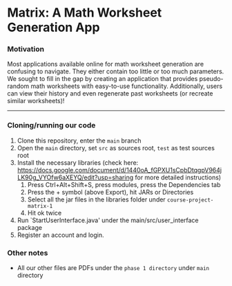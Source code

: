 # Matrix: A Math Worksheet Generation App

### Motivation

Most applications available online for math worksheet generation are confusing to navigate. They either contain too little or too much parameters. We sought to fill in the gap by creating an application that provides pseudo-random math worksheets with easy-to-use functionality. Additionally, users can view their history and even regenerate past worksheets (or recreate similar worksheets)!

---

### Cloning/running our code
1. Clone this repository, enter the `main` branch
2. Open the `main` directory, set `src` as sources root, `test` as test sources root
3. Install the necessary libraries (check here: https://docs.google.com/document/d/1440oA_fGPXU1sCpbDtqgpV964jLK90g_VYOfw6aXEYQ/edit?usp=sharing  for more detailed instructions)
   1. Press Ctrl+Alt+Shift+S, press modules, press the Dependencies tab
   2. Press the + symbol (above Export), hit JARs or Directories
   3. Select all the jar files in the libraries folder under `course-project-matrix-1`
   4. Hit ok twice
4. Run `StartUserInterface.java' under the main/src/user_interface package
5. Register an account and login.


### Other notes
* All our other files are PDFs under the `phase 1 directory` under `main` directory
